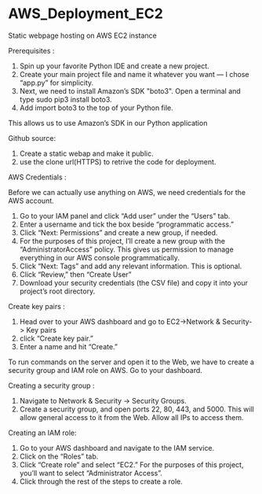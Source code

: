 # AWS_Deployment_EC2
Static webpage hosting on AWS EC2 instance

Prerequisites :
  
  1.  Spin up your favorite Python IDE and create a new project.
  2.  Create your main project file and name it whatever you want — I chose “app.py” for simplicity.
  3.  Next, we need to install Amazon’s SDK "boto3". Open a terminal and type sudo pip3 install boto3.
  4.  Add import boto3 to the top of your Python file.
   
This allows us to use Amazon’s SDK in our Python application
 
 
Github source:
  
  1. Create a static webap and make it public.
  2. use the clone url(HTTPS) to retrive the code for deployment.


AWS Credentials :

Before we can actually use anything on AWS, we need credentials for the AWS account.

  1.  Go to your IAM panel and click “Add user” under the “Users” tab.
  2.  Enter a username and tick the box beside “programmatic access.”
  3.  Click “Next: Permissions” and create a new group, if needed.
  4.  For the purposes of this project, I’ll create a new group with the “AdministratorAccess” policy. This gives us permission to manage everything in our AWS console programmatically.
  5.  Click “Next: Tags” and add any relevant information. This is optional.
  6.  Click “Review,” then “Create User”
  7.  Download your security credentials (the CSV file) and copy it into your project’s root directory.
  
  
Create key pairs :
  1.  Head over to your AWS dashboard and go to EC2->Network & Security-> Key pairs
  2.  click “Create key pair.”
  3.  Enter a name and hit “Create.”
  
  
To run commands on the server and open it to the Web, we have to create a security group and IAM role on AWS.    Go to your dashboard.

Creating a security group :

  1.  Navigate to Network & Security -> Security Groups.
  2.  Create a security group, and open ports 22, 80, 443, and 5000. This will allow general access to it from the Web. Allow all IPs to access them.


Creating an IAM role:

  1.  Go to your AWS dashboard and navigate to the IAM service.
  2.  Click on the “Roles” tab.
  3.  Click “Create role” and select “EC2.” For the purposes of this project, you’ll want to select “Administrator Access”.
  4.  Click through the rest of the steps to create a role.

